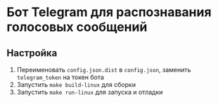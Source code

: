 # Бот Telegram для распознавания голосовых сообщений

## Настройка

1. Переименовать `config.json.dist` в `config.json`, заменить `telegram_token` на токен бота
2. Запустить `make build-linux` для сборки
3. Запустить `make run-linux` для запуска и отладки